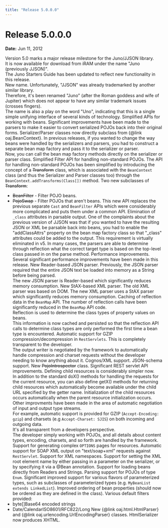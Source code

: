 ```yaml
---
title: "Release 5.0.0.0"
---
```


# Release 5.0.0.0

**Date:** Jun 11, 2012

Version 5.0 marks a major release milestone for the Juno/JJSON library.  
It is now available for download from iRAM under the name "Juno (previously JJSON)".  
The Juno Starters Guide has been updated to reflect new functionality in this release.  
New name.
Unfortunately, "JJSON" was already trademarked by another similar library.  
Therefore, it's been renamed "Juno" (after the Roman goddess and wife of Jupiter) which does not appear to have any similar trademark issues (crosses fingers).  
The name is also a play on the word "Uno", indicating that this is a single simple unifying interface of several kinds of technology.
Simplified APIs for working with beans.
Significant improvements have been made to the parsers to make it easier to convert serialized POJOs back into their original forms.
Serializer/Parser classes now directly subclass from \{@link oaj.BeanContext\}.
In previous releases, if you wanted to change the way beans were handled by the serializers and parsers, you had to construct a separate bean map factory and pass it to the serializer or parser.  
Now, you can call the bean map factory methods directly on the serializer or parser class.
Simplified Filter API for handling non-standard POJOs.
The API for handling non-standard POJOs has been simplified by introducing the concept of a ~~Transform~~ class, which is associated with the `BeanContext` class (and thus the Serializer and Parser classes too) through the `BeanContext.addTransforms(Class[])` method.
Two new subclasses of ~~Transform~~:
- ~~BeanFilter~~ - Filter POJO beans.
- ~~PojoSwap~~ - Filter POJOs that aren't beans.
This new API replaces the previous separate `Cast` and `BeanFilter` APIs which were considerably more complicated and puts them under a common API. 
Elimination of `_class` attributes in parsable output.
One of the complaints about the previous version of JJSON was that if you wanted to have the resulting JSON or XML be parsable back into beans, you had to enable the "addClassAttrs" property on the bean map factory class so that "_class" attributes could be added to the output.
This requirement is virtually eliminated in v5.  In many cases, the parsers are able to determine through reflection what the correct target type is based on the top-level class passed in on the parse method. 
Performance improvements.
Several significant performance improvements have been made in this release.
New Reader-based JSON parser.
Previously, the JSON parser required that the entire JSON text be loaded into memory as a String before being parsed.  
The new JSON parser is Reader-based which significantly reduces memory consumption.
New StAX-based XML parser.
The old XML parser was based on DOM.  The new XML parser uses a StAX parser which significantly reduces memory consumption.
Caching of reflection data in the `BeanMap` API.
The number of reflection calls have been significantly reduced in the `BeanMap` API code.  
Reflection is used to determine the class types of property values on beans.  
This information is now cached and persisted so that the reflection API calls to determine class types are only performed the first time a bean type is encountered.
Automatic support for GZIP compression/decompression in `RestServlets`.
This is completely transparent to the developer.  
The output writer is negotiated by the framework to automatically handle compression and charset requests without the developer needing to know anything about it.
Cognos/XML support.
JSON-schema support.
New ~~PojoIntrospector~~ class.
Significant REST servlet API improvements.
Defining child resources is considerably simpler now.  
In addition to the standard doX() methods for handling the requests for the current resource, you can also define getX() methods for returning child resources which automatically become available under the child URL specified by the getter name.
Initialization of the child resources occurs automatically when the parent resource initialization occurs.
Other improvments have been made in the area of automatic negotiation of input and output type streams.  
For example, automatic support is provided for GZIP (`Accept-Encoding: gzip`) and charsets (e.g `Accept-Charset: SJIS`) on both incoming and outgoing data.  
It's all transparent from a developers perspective.  
The developer simply working with POJOs, and all details about content types, encoding, charsets, and so forth are handled by the framework.
Support for generating complex `OPTIONS` pages for resources.
Automatic support for SOAP XML output on "text/soap+xml" requests against `RestServlet`.
Support for XML namespaces. 
Support for setting the XML root element name by either passing in a parameter on the serializer, or by specifying it via a @Bean annotation.
Support for loading beans directly from Readers and Strings. 
Parsing support for POJOs of type `Enum`.
Significant improved support for various flavors of parameterized types, such as subclasses of parameterized types (e.g. `MyBeanList extends LinkedList`).
Improved ordering of bean properties (should now be ordered as they are defined in the class).
Various default filters provided:
- byte[]Base64 encoded strings
- Date/CalendarISO8601/RFC822/Long
New \{@link oaj.html.HtmlParser\} and \{@link oaj.urlencoding.UrlEncodingParser\} classes.
HtmlSerializer now produces XHTML.